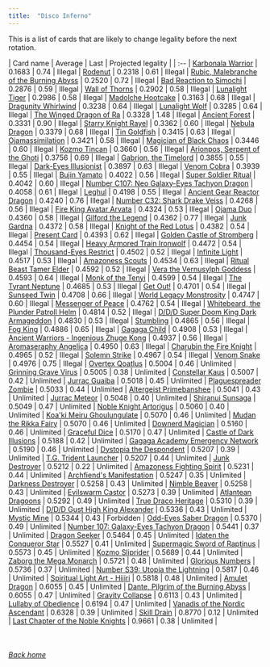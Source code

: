 ```yaml
---
title:  "Disco Inferno"
---
```


This is a list of cards that are likely to change legality before the next rotation.

| Card name | Average | Last | Projected legality |
| :-- |
[Karbonala Warrior](https://db.ygoprodeck.com/card/?search=Karbonala%20Warrior) | 0.1683 | 0.74 | Illegal |
[Rodenut](https://db.ygoprodeck.com/card/?search=Rodenut) | 0.2318 | 0.61 | Illegal |
[Rubic, Malebranche of the Burning Abyss](https://db.ygoprodeck.com/card/?search=Rubic,%20Malebranche%20of%20the%20Burning%20Abyss) | 0.2520 | 0.72 | Illegal |
[Bad Reaction to Simochi](https://db.ygoprodeck.com/card/?search=Bad%20Reaction%20to%20Simochi) | 0.2876 | 0.59 | Illegal |
[Wall of Thorns](https://db.ygoprodeck.com/card/?search=Wall%20of%20Thorns) | 0.2902 | 0.58 | Illegal |
[Lunalight Tiger](https://db.ygoprodeck.com/card/?search=Lunalight%20Tiger) | 0.2986 | 0.58 | Illegal |
[Madolche Hootcake](https://db.ygoprodeck.com/card/?search=Madolche%20Hootcake) | 0.3163 | 0.68 | Illegal |
[Dragunity Whirlwind](https://db.ygoprodeck.com/card/?search=Dragunity%20Whirlwind) | 0.3238 | 0.64 | Illegal |
[Lunalight Wolf](https://db.ygoprodeck.com/card/?search=Lunalight%20Wolf) | 0.3285 | 0.64 | Illegal |
[The Winged Dragon of Ra](https://db.ygoprodeck.com/card/?search=The%20Winged%20Dragon%20of%20Ra) | 0.3328 | 1.48 | Illegal |
[Ancient Forest](https://db.ygoprodeck.com/card/?search=Ancient%20Forest) | 0.3331 | 0.90 | Illegal |
[Starry Knight Rayel](https://db.ygoprodeck.com/card/?search=Starry%20Knight%20Rayel) | 0.3362 | 0.60 | Illegal |
[Nebula Dragon](https://db.ygoprodeck.com/card/?search=Nebula%20Dragon) | 0.3379 | 0.68 | Illegal |
[Tin Goldfish](https://db.ygoprodeck.com/card/?search=Tin%20Goldfish) | 0.3415 | 0.63 | Illegal |
[Ojamassimilation](https://db.ygoprodeck.com/card/?search=Ojamassimilation) | 0.3421 | 0.58 | Illegal |
[Magician of Black Chaos](https://db.ygoprodeck.com/card/?search=Magician%20of%20Black%20Chaos) | 0.3446 | 0.60 | Illegal |
[Kozmo Tincan](https://db.ygoprodeck.com/card/?search=Kozmo%20Tincan) | 0.3660 | 0.56 | Illegal |
[Arionpos, Serpent of the Ghoti](https://db.ygoprodeck.com/card/?search=Arionpos,%20Serpent%20of%20the%20Ghoti) | 0.3756 | 0.69 | Illegal |
[Gabrion, the Timelord](https://db.ygoprodeck.com/card/?search=Gabrion,%20the%20Timelord) | 0.3855 | 0.55 | Illegal |
[Dark-Eyes Illusionist](https://db.ygoprodeck.com/card/?search=Dark-Eyes%20Illusionist) | 0.3897 | 0.63 | Illegal |
[Venom Cobra](https://db.ygoprodeck.com/card/?search=Venom%20Cobra) | 0.3939 | 0.55 | Illegal |
[Bujin Yamato](https://db.ygoprodeck.com/card/?search=Bujin%20Yamato) | 0.4022 | 0.56 | Illegal |
[Super Soldier Ritual](https://db.ygoprodeck.com/card/?search=Super%20Soldier%20Ritual) | 0.4042 | 0.60 | Illegal |
[Number C107: Neo Galaxy-Eyes Tachyon Dragon](https://db.ygoprodeck.com/card/?search=Number%20C107:%20Neo%20Galaxy-Eyes%20Tachyon%20Dragon) | 0.4058 | 0.61 | Illegal |
[Leghul](https://db.ygoprodeck.com/card/?search=Leghul) | 0.4198 | 0.55 | Illegal |
[Ancient Gear Reactor Dragon](https://db.ygoprodeck.com/card/?search=Ancient%20Gear%20Reactor%20Dragon) | 0.4240 | 0.76 | Illegal |
[Number C32: Shark Drake Veiss](https://db.ygoprodeck.com/card/?search=Number%20C32:%20Shark%20Drake%20Veiss) | 0.4268 | 0.56 | Illegal |
[Fire King Avatar Arvata](https://db.ygoprodeck.com/card/?search=Fire%20King%20Avatar%20Arvata) | 0.4324 | 0.53 | Illegal |
[Ojama Duo](https://db.ygoprodeck.com/card/?search=Ojama%20Duo) | 0.4360 | 0.58 | Illegal |
[Gilford the Legend](https://db.ygoprodeck.com/card/?search=Gilford%20the%20Legend) | 0.4362 | 0.77 | Illegal |
[Junk Gardna](https://db.ygoprodeck.com/card/?search=Junk%20Gardna) | 0.4372 | 0.58 | Illegal |
[Knight of the Red Lotus](https://db.ygoprodeck.com/card/?search=Knight%20of%20the%20Red%20Lotus) | 0.4382 | 0.54 | Illegal |
[Present Card](https://db.ygoprodeck.com/card/?search=Present%20Card) | 0.4393 | 0.62 | Illegal |
[Golden Castle of Stromberg](https://db.ygoprodeck.com/card/?search=Golden%20Castle%20of%20Stromberg) | 0.4454 | 0.54 | Illegal |
[Heavy Armored Train Ironwolf](https://db.ygoprodeck.com/card/?search=Heavy%20Armored%20Train%20Ironwolf) | 0.4472 | 0.54 | Illegal |
[Thousand-Eyes Restrict](https://db.ygoprodeck.com/card/?search=Thousand-Eyes%20Restrict) | 0.4502 | 0.52 | Illegal |
[Infinite Light](https://db.ygoprodeck.com/card/?search=Infinite%20Light) | 0.4517 | 0.53 | Illegal |
[Amazoness Scouts](https://db.ygoprodeck.com/card/?search=Amazoness%20Scouts) | 0.4534 | 0.63 | Illegal |
[Ritual Beast Tamer Elder](https://db.ygoprodeck.com/card/?search=Ritual%20Beast%20Tamer%20Elder) | 0.4592 | 0.52 | Illegal |
[Vera the Vernusylph Goddess](https://db.ygoprodeck.com/card/?search=Vera%20the%20Vernusylph%20Goddess) | 0.4593 | 0.64 | Illegal |
[Monk of the Tenyi](https://db.ygoprodeck.com/card/?search=Monk%20of%20the%20Tenyi) | 0.4599 | 0.54 | Illegal |
[The Tyrant Neptune](https://db.ygoprodeck.com/card/?search=The%20Tyrant%20Neptune) | 0.4685 | 0.53 | Illegal |
[Get Out!](https://db.ygoprodeck.com/card/?search=Get%20Out!) | 0.4701 | 0.54 | Illegal |
[Sunseed Twin](https://db.ygoprodeck.com/card/?search=Sunseed%20Twin) | 0.4708 | 0.66 | Illegal |
[World Legacy Monstrosity](https://db.ygoprodeck.com/card/?search=World%20Legacy%20Monstrosity) | 0.4747 | 0.60 | Illegal |
[Messenger of Peace](https://db.ygoprodeck.com/card/?search=Messenger%20of%20Peace) | 0.4762 | 0.54 | Illegal |
[Whitebeard, the Plunder Patroll Helm](https://db.ygoprodeck.com/card/?search=Whitebeard,%20the%20Plunder%20Patroll%20Helm) | 0.4814 | 0.52 | Illegal |
[D/D/D Super Doom King Dark Armageddon](https://db.ygoprodeck.com/card/?search=D/D/D%20Super%20Doom%20King%20Dark%20Armageddon) | 0.4830 | 0.53 | Illegal |
[Stumbling](https://db.ygoprodeck.com/card/?search=Stumbling) | 0.4865 | 0.56 | Illegal |
[Fog King](https://db.ygoprodeck.com/card/?search=Fog%20King) | 0.4886 | 0.65 | Illegal |
[Gagaga Child](https://db.ygoprodeck.com/card/?search=Gagaga%20Child) | 0.4908 | 0.53 | Illegal |
[Ancient Warriors - Ingenious Zhuge Kong](https://db.ygoprodeck.com/card/?search=Ancient%20Warriors%20-%20Ingenious%20Zhuge%20Kong) | 0.4937 | 0.56 | Illegal |
[Aromaseraphy Angelica](https://db.ygoprodeck.com/card/?search=Aromaseraphy%20Angelica) | 0.4950 | 0.63 | Illegal |
[Charubin the Fire Knight](https://db.ygoprodeck.com/card/?search=Charubin%20the%20Fire%20Knight) | 0.4965 | 0.52 | Illegal |
[Solemn Strike](https://db.ygoprodeck.com/card/?search=Solemn%20Strike) | 0.4967 | 0.54 | Illegal |
[Venom Snake](https://db.ygoprodeck.com/card/?search=Venom%20Snake) | 0.4976 | 0.75 | Illegal |
[Overtex Qoatlus](https://db.ygoprodeck.com/card/?search=Overtex%20Qoatlus) | 0.5004 | 0.46 | Unlimited |
[Grinning Grave Virus](https://db.ygoprodeck.com/card/?search=Grinning%20Grave%20Virus) | 0.5005 | 0.38 | Unlimited |
[Constellar Kaus](https://db.ygoprodeck.com/card/?search=Constellar%20Kaus) | 0.5007 | 0.42 | Unlimited |
[Jurrac Guaiba](https://db.ygoprodeck.com/card/?search=Jurrac%20Guaiba) | 0.5018 | 0.45 | Unlimited |
[Plaguespreader Zombie](https://db.ygoprodeck.com/card/?search=Plaguespreader%20Zombie) | 0.5033 | 0.44 | Unlimited |
[Altergeist Primebanshee](https://db.ygoprodeck.com/card/?search=Altergeist%20Primebanshee) | 0.5041 | 0.43 | Unlimited |
[Jurrac Meteor](https://db.ygoprodeck.com/card/?search=Jurrac%20Meteor) | 0.5048 | 0.40 | Unlimited |
[Shiranui Sunsaga](https://db.ygoprodeck.com/card/?search=Shiranui%20Sunsaga) | 0.5049 | 0.47 | Unlimited |
[Noble Knight Artorigus](https://db.ygoprodeck.com/card/?search=Noble%20Knight%20Artorigus) | 0.5060 | 0.40 | Unlimited |
[Koa'ki Meiru Ghoulungulate](https://db.ygoprodeck.com/card/?search=Koa'ki%20Meiru%20Ghoulungulate) | 0.5070 | 0.46 | Unlimited |
[Mudan the Rikka Fairy](https://db.ygoprodeck.com/card/?search=Mudan%20the%20Rikka%20Fairy) | 0.5070 | 0.46 | Unlimited |
[Downerd Magician](https://db.ygoprodeck.com/card/?search=Downerd%20Magician) | 0.5160 | 0.46 | Unlimited |
[Graceful Dice](https://db.ygoprodeck.com/card/?search=Graceful%20Dice) | 0.5170 | 0.47 | Unlimited |
[Castle of Dark Illusions](https://db.ygoprodeck.com/card/?search=Castle%20of%20Dark%20Illusions) | 0.5188 | 0.42 | Unlimited |
[Gagaga Academy Emergency Network](https://db.ygoprodeck.com/card/?search=Gagaga%20Academy%20Emergency%20Network) | 0.5190 | 0.46 | Unlimited |
[Dystopia the Despondent](https://db.ygoprodeck.com/card/?search=Dystopia%20the%20Despondent) | 0.5207 | 0.39 | Unlimited |
[T.G. Trident Launcher](https://db.ygoprodeck.com/card/?search=T.G.%20Trident%20Launcher) | 0.5207 | 0.44 | Unlimited |
[Junk Destroyer](https://db.ygoprodeck.com/card/?search=Junk%20Destroyer) | 0.5212 | 0.22 | Unlimited |
[Amazoness Fighting Spirit](https://db.ygoprodeck.com/card/?search=Amazoness%20Fighting%20Spirit) | 0.5231 | 0.44 | Unlimited |
[Archfiend's Manifestation](https://db.ygoprodeck.com/card/?search=Archfiend's%20Manifestation) | 0.5247 | 0.35 | Unlimited |
[Darkness Destroyer](https://db.ygoprodeck.com/card/?search=Darkness%20Destroyer) | 0.5258 | 0.43 | Unlimited |
[Nimble Beaver](https://db.ygoprodeck.com/card/?search=Nimble%20Beaver) | 0.5258 | 0.43 | Unlimited |
[Evilswarm Castor](https://db.ygoprodeck.com/card/?search=Evilswarm%20Castor) | 0.5273 | 0.39 | Unlimited |
[Atlantean Dragoons](https://db.ygoprodeck.com/card/?search=Atlantean%20Dragoons) | 0.5292 | 0.49 | Unlimited |
[True Draco Heritage](https://db.ygoprodeck.com/card/?search=True%20Draco%20Heritage) | 0.5310 | 0.39 | Unlimited |
[D/D/D Gust High King Alexander](https://db.ygoprodeck.com/card/?search=D/D/D%20Gust%20High%20King%20Alexander) | 0.5336 | 0.43 | Unlimited |
[Mystic Mine](https://db.ygoprodeck.com/card/?search=Mystic%20Mine) | 0.5344 | 0.43 | Forbidden |
[Odd-Eyes Saber Dragon](https://db.ygoprodeck.com/card/?search=Odd-Eyes%20Saber%20Dragon) | 0.5370 | 0.49 | Unlimited |
[Number 107: Galaxy-Eyes Tachyon Dragon](https://db.ygoprodeck.com/card/?search=Number%20107:%20Galaxy-Eyes%20Tachyon%20Dragon) | 0.5441 | 0.37 | Unlimited |
[Dragon Seeker](https://db.ygoprodeck.com/card/?search=Dragon%20Seeker) | 0.5464 | 0.45 | Unlimited |
[Idaten the Conqueror Star](https://db.ygoprodeck.com/card/?search=Idaten%20the%20Conqueror%20Star) | 0.5527 | 0.41 | Unlimited |
[Supermagic Sword of Raptinus](https://db.ygoprodeck.com/card/?search=Supermagic%20Sword%20of%20Raptinus) | 0.5573 | 0.45 | Unlimited |
[Kozmo Sliprider](https://db.ygoprodeck.com/card/?search=Kozmo%20Sliprider) | 0.5689 | 0.44 | Unlimited |
[Zaborg the Mega Monarch](https://db.ygoprodeck.com/card/?search=Zaborg%20the%20Mega%20Monarch) | 0.5721 | 0.48 | Unlimited |
[Glorious Numbers](https://db.ygoprodeck.com/card/?search=Glorious%20Numbers) | 0.5736 | 0.37 | Unlimited |
[Number S39: Utopia the Lightning](https://db.ygoprodeck.com/card/?search=Number%20S39:%20Utopia%20the%20Lightning) | 0.5817 | 0.46 | Unlimited |
[Spiritual Light Art - Hijiri](https://db.ygoprodeck.com/card/?search=Spiritual%20Light%20Art%20-%20Hijiri) | 0.5818 | 0.48 | Unlimited |
[Amulet Dragon](https://db.ygoprodeck.com/card/?search=Amulet%20Dragon) | 0.6055 | 0.45 | Unlimited |
[Dante, Pilgrim of the Burning Abyss](https://db.ygoprodeck.com/card/?search=Dante,%20Pilgrim%20of%20the%20Burning%20Abyss) | 0.6055 | 0.47 | Unlimited |
[Gravity Collapse](https://db.ygoprodeck.com/card/?search=Gravity%20Collapse) | 0.6113 | 0.43 | Unlimited |
[Lullaby of Obedience](https://db.ygoprodeck.com/card/?search=Lullaby%20of%20Obedience) | 0.6194 | 0.47 | Unlimited |
[Vanadis of the Nordic Ascendant](https://db.ygoprodeck.com/card/?search=Vanadis%20of%20the%20Nordic%20Ascendant) | 0.6328 | 0.39 | Unlimited |
[Skill Drain](https://db.ygoprodeck.com/card/?search=Skill%20Drain) | 0.8770 | 0.12 | Unlimited |
[Last Chapter of the Noble Knights](https://db.ygoprodeck.com/card/?search=Last%20Chapter%20of%20the%20Noble%20Knights) | 0.9661 | 0.38 | Unlimited |

<br>

###### [Back home](index)